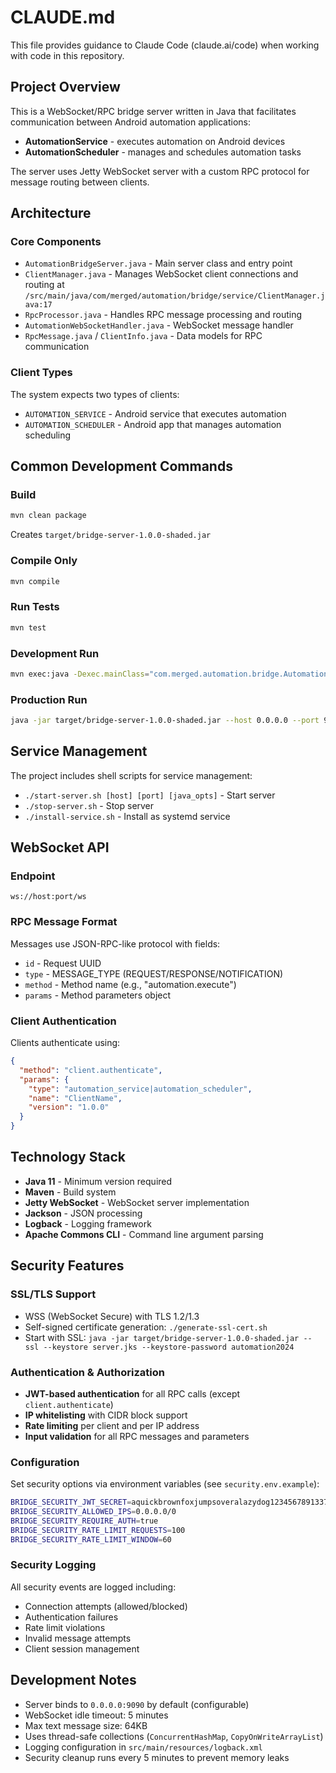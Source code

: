 # CLAUDE.md

This file provides guidance to Claude Code (claude.ai/code) when working with code in this repository.

## Project Overview

This is a WebSocket/RPC bridge server written in Java that facilitates communication between Android automation applications:
- **AutomationService** - executes automation on Android devices
- **AutomationScheduler** - manages and schedules automation tasks

The server uses Jetty WebSocket server with a custom RPC protocol for message routing between clients.

## Architecture

### Core Components
- `AutomationBridgeServer.java` - Main server class and entry point
- `ClientManager.java` - Manages WebSocket client connections and routing at `/src/main/java/com/merged/automation/bridge/service/ClientManager.java:17`
- `RpcProcessor.java` - Handles RPC message processing and routing
- `AutomationWebSocketHandler.java` - WebSocket message handler
- `RpcMessage.java` / `ClientInfo.java` - Data models for RPC communication

### Client Types
The system expects two types of clients:
- `AUTOMATION_SERVICE` - Android service that executes automation
- `AUTOMATION_SCHEDULER` - Android app that manages automation scheduling

## Common Development Commands

### Build
```bash
mvn clean package
```
Creates `target/bridge-server-1.0.0-shaded.jar`

### Compile Only
```bash
mvn compile
```

### Run Tests
```bash
mvn test
```

### Development Run
```bash
mvn exec:java -Dexec.mainClass="com.merged.automation.bridge.AutomationBridgeServer" -Dexec.args="--host 127.0.0.1 --port 9090"
```

### Production Run
```bash
java -jar target/bridge-server-1.0.0-shaded.jar --host 0.0.0.0 --port 9090
```

## Service Management

The project includes shell scripts for service management:
- `./start-server.sh [host] [port] [java_opts]` - Start server
- `./stop-server.sh` - Stop server  
- `./install-service.sh` - Install as systemd service

## WebSocket API

### Endpoint
```
ws://host:port/ws
```

### RPC Message Format
Messages use JSON-RPC-like protocol with fields:
- `id` - Request UUID
- `type` - MESSAGE_TYPE (REQUEST/RESPONSE/NOTIFICATION)
- `method` - Method name (e.g., "automation.execute")
- `params` - Method parameters object

### Client Authentication
Clients authenticate using:
```json
{
  "method": "client.authenticate",
  "params": {
    "type": "automation_service|automation_scheduler",
    "name": "ClientName",
    "version": "1.0.0"
  }
}
```

## Technology Stack

- **Java 11** - Minimum version required
- **Maven** - Build system
- **Jetty WebSocket** - WebSocket server implementation
- **Jackson** - JSON processing
- **Logback** - Logging framework
- **Apache Commons CLI** - Command line argument parsing

## Security Features

### SSL/TLS Support
- WSS (WebSocket Secure) with TLS 1.2/1.3
- Self-signed certificate generation: `./generate-ssl-cert.sh`
- Start with SSL: `java -jar target/bridge-server-1.0.0-shaded.jar --ssl --keystore server.jks --keystore-password automation2024`

### Authentication & Authorization
- **JWT-based authentication** for all RPC calls (except `client.authenticate`)
- **IP whitelisting** with CIDR block support
- **Rate limiting** per client and per IP address
- **Input validation** for all RPC messages and parameters

### Configuration
Set security options via environment variables (see `security.env.example`):
```bash
BRIDGE_SECURITY_JWT_SECRET=aquickbrownfoxjumpsoveralazydog1234567891337
BRIDGE_SECURITY_ALLOWED_IPS=0.0.0.0/0
BRIDGE_SECURITY_REQUIRE_AUTH=true
BRIDGE_SECURITY_RATE_LIMIT_REQUESTS=100
BRIDGE_SECURITY_RATE_LIMIT_WINDOW=60
```

### Security Logging
All security events are logged including:
- Connection attempts (allowed/blocked)
- Authentication failures
- Rate limit violations  
- Invalid message attempts
- Client session management

## Development Notes

- Server binds to `0.0.0.0:9090` by default (configurable)
- WebSocket idle timeout: 5 minutes
- Max text message size: 64KB
- Uses thread-safe collections (`ConcurrentHashMap`, `CopyOnWriteArrayList`)
- Logging configuration in `src/main/resources/logback.xml`
- Security cleanup runs every 5 minutes to prevent memory leaks